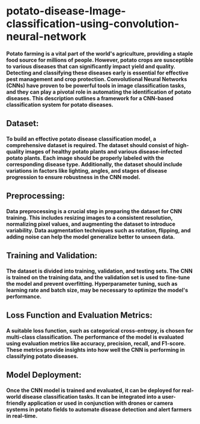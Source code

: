 # potato-disease-Image-classification-using-convolution-neural-network
#### Potato farming is a vital part of the world's agriculture, providing a staple food source for millions of people. However, potato crops are susceptible to various diseases that can significantly impact yield and quality. Detecting and classifying these diseases early is essential for effective pest management and crop protection. Convolutional Neural Networks (CNNs) have proven to be powerful tools in image classification tasks, and they can play a pivotal role in automating the identification of potato diseases. This description outlines a framework for a CNN-based classification system for potato diseases.

## Dataset:
#### To build an effective potato disease classification model, a comprehensive dataset is required. The dataset should consist of high-quality images of healthy potato plants and various disease-infected potato plants. Each image should be properly labeled with the corresponding disease type. Additionally, the dataset should include variations in factors like lighting, angles, and stages of disease progression to ensure robustness in the CNN model.

## Preprocessing:
#### Data preprocessing is a crucial step in preparing the dataset for CNN training. This includes resizing images to a consistent resolution, normalizing pixel values, and augmenting the dataset to introduce variability. Data augmentation techniques such as rotation, flipping, and adding noise can help the model generalize better to unseen data.

## Training and Validation:
#### The dataset is divided into training, validation, and testing sets. The CNN is trained on the training data, and the validation set is used to fine-tune the model and prevent overfitting. Hyperparameter tuning, such as learning rate and batch size, may be necessary to optimize the model's performance.

## Loss Function and Evaluation Metrics:
#### A suitable loss function, such as categorical cross-entropy, is chosen for multi-class classification. The performance of the model is evaluated using evaluation metrics like accuracy, precision, recall, and F1-score. These metrics provide insights into how well the CNN is performing in classifying potato diseases.

## Model Deployment:
#### Once the CNN model is trained and evaluated, it can be deployed for real-world disease classification tasks. It can be integrated into a user-friendly application or used in conjunction with drones or camera systems in potato fields to automate disease detection and alert farmers in real-time.
